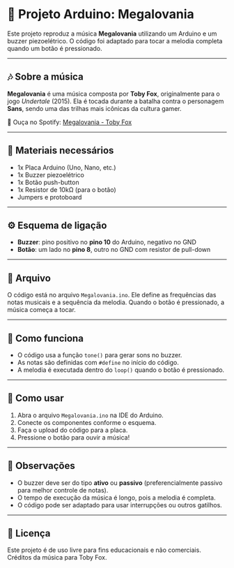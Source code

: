 # 🎵 Projeto Arduino: Megalovania

Este projeto reproduz a música **Megalovania** utilizando um Arduino e um buzzer piezoelétrico. O código foi adaptado para tocar a melodia completa quando um botão é pressionado.

---

## 🎶 Sobre a música

**Megalovania** é uma música composta por **Toby Fox**, originalmente para o jogo *Undertale* (2015). Ela é tocada durante a batalha contra o personagem **Sans**, sendo uma das trilhas mais icônicas da cultura gamer.

🔗 Ouça no Spotify: [Megalovania - Toby Fox](https://open.spotify.com/intl-pt/track/1J03Vp93ybKIxfzYI4YJtL)

---

## 🧰 Materiais necessários

- 1x Placa Arduino (Uno, Nano, etc.)
- 1x Buzzer piezoelétrico
- 1x Botão push-button
- 1x Resistor de 10kΩ (para o botão)
- Jumpers e protoboard

---

## ⚙️ Esquema de ligação

- **Buzzer**: pino positivo no **pino 10** do Arduino, negativo no GND
- **Botão**: um lado no **pino 8**, outro no GND com resistor de pull-down

---

## 📂 Arquivo

O código está no arquivo `Megalovania.ino`. Ele define as frequências das notas musicais e a sequência da melodia. Quando o botão é pressionado, a música começa a tocar.

---

## 🧠 Como funciona

- O código usa a função `tone()` para gerar sons no buzzer.
- As notas são definidas com `#define` no início do código.
- A melodia é executada dentro do `loop()` quando o botão é pressionado.

---

## 🚀 Como usar

1. Abra o arquivo `Megalovania.ino` na IDE do Arduino.
2. Conecte os componentes conforme o esquema.
3. Faça o upload do código para a placa.
4. Pressione o botão para ouvir a música!

---

## 📌 Observações

- O buzzer deve ser do tipo **ativo** ou **passivo** (preferencialmente passivo para melhor controle de notas).
- O tempo de execução da música é longo, pois a melodia é completa.
- O código pode ser adaptado para usar interrupções ou outros gatilhos.

---

## 📜 Licença

Este projeto é de uso livre para fins educacionais e não comerciais. Créditos da música para Toby Fox.

